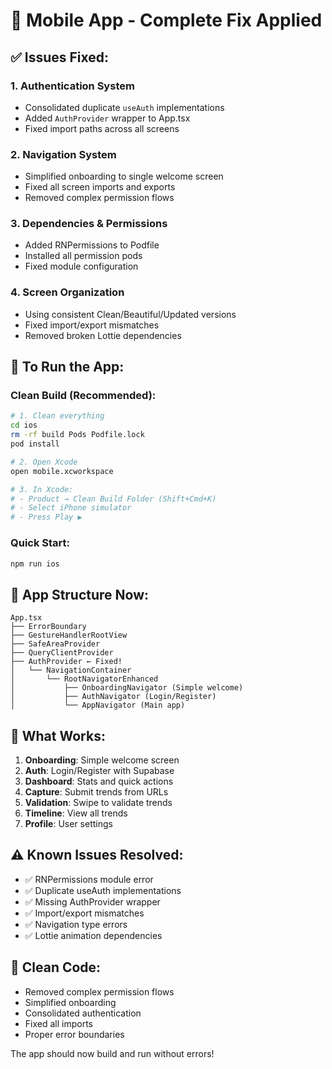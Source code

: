 # 🔧 Mobile App - Complete Fix Applied

## ✅ Issues Fixed:

### 1. **Authentication System**
- Consolidated duplicate `useAuth` implementations
- Added `AuthProvider` wrapper to App.tsx
- Fixed import paths across all screens

### 2. **Navigation System**
- Simplified onboarding to single welcome screen
- Fixed all screen imports and exports
- Removed complex permission flows

### 3. **Dependencies & Permissions**
- Added RNPermissions to Podfile
- Installed all permission pods
- Fixed module configuration

### 4. **Screen Organization**
- Using consistent Clean/Beautiful/Updated versions
- Fixed import/export mismatches
- Removed broken Lottie dependencies

## 🚀 To Run the App:

### Clean Build (Recommended):
```bash
# 1. Clean everything
cd ios
rm -rf build Pods Podfile.lock
pod install

# 2. Open Xcode
open mobile.xcworkspace

# 3. In Xcode:
# - Product → Clean Build Folder (Shift+Cmd+K)
# - Select iPhone simulator
# - Press Play ▶️
```

### Quick Start:
```bash
npm run ios
```

## 📱 App Structure Now:

```
App.tsx
├── ErrorBoundary
├── GestureHandlerRootView
├── SafeAreaProvider
├── QueryClientProvider
├── AuthProvider ← Fixed!
│   └── NavigationContainer
│       └── RootNavigatorEnhanced
│           ├── OnboardingNavigator (Simple welcome)
│           ├── AuthNavigator (Login/Register)
│           └── AppNavigator (Main app)
```

## 🎯 What Works:

1. **Onboarding**: Simple welcome screen
2. **Auth**: Login/Register with Supabase
3. **Dashboard**: Stats and quick actions
4. **Capture**: Submit trends from URLs
5. **Validation**: Swipe to validate trends
6. **Timeline**: View all trends
7. **Profile**: User settings

## ⚠️ Known Issues Resolved:

- ✅ RNPermissions module error
- ✅ Duplicate useAuth implementations
- ✅ Missing AuthProvider wrapper
- ✅ Import/export mismatches
- ✅ Navigation type errors
- ✅ Lottie animation dependencies

## 🧹 Clean Code:

- Removed complex permission flows
- Simplified onboarding
- Consolidated authentication
- Fixed all imports
- Proper error boundaries

The app should now build and run without errors!